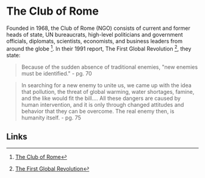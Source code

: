 # The Club of Rome

Founded in 1968, the Club of Rome (NGO) consists of current and former heads of state, UN bureaucrats, high-level politicians and government officials, diplomats, scientists, economists, and business leaders from around the globe [^1].  In their 1991 report, The First Global Revolution [^2], they state:

> Because of the sudden absence of traditional enemies, "new enemies must be identified." - pg. 70

> In searching for a new enemy to unite us, we came up with the idea that pollution, the threat of global warming, water shortages, famine, and the like would fit the bill.... All these dangers are caused by human intervention, and it is only through changed attitudes and behavior that they can be overcome. The real enemy then, is humanity itself. - pg. 75

## Links

[^1]: [The Club of Rome](https://www.clubofrome.org/)
[^2]: [The First Global Revolution](https://en.wikipedia.org/wiki/The_First_Global_Revolution)
